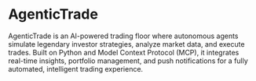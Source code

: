 # AgenticTrade
AgenticTrade is an AI-powered trading floor where autonomous agents simulate legendary investor strategies, analyze market data, and execute trades. Built on Python and Model Context Protocol (MCP), it integrates real-time insights, portfolio management, and push notifications for a fully automated, intelligent trading experience.
